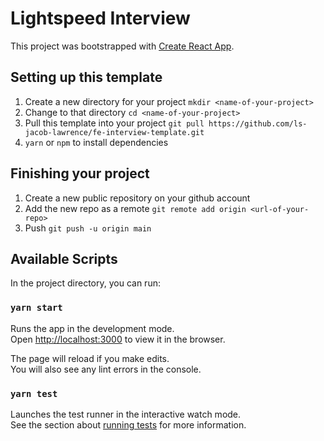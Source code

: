 # Lightspeed Interview

This project was bootstrapped with [Create React App](https://github.com/facebook/create-react-app).

## Setting up this template

1. Create a new directory for your project `mkdir <name-of-your-project>`
2. Change to that directory `cd <name-of-your-project>`
3. Pull this template into your project `git pull https://github.com/ls-jacob-lawrence/fe-interview-template.git`
4. `yarn` or `npm` to install dependencies

## Finishing your project

1. Create a new public repository on your github account
2. Add the new repo as a remote `git remote add origin <url-of-your-repo>`
3. Push `git push -u origin main`

## Available Scripts

In the project directory, you can run:

### `yarn start`

Runs the app in the development mode.\
Open [http://localhost:3000](http://localhost:3000) to view it in the browser.

The page will reload if you make edits.\
You will also see any lint errors in the console.

### `yarn test`

Launches the test runner in the interactive watch mode.\
See the section about [running tests](https://facebook.github.io/create-react-app/docs/running-tests) for more information.
